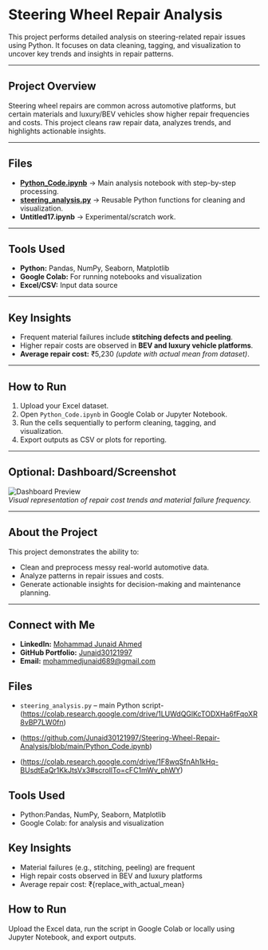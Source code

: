 # Steering Wheel Repair Analysis

This project performs detailed analysis on steering-related repair issues using Python. It focuses on data cleaning, tagging, and visualization to uncover key trends and insights in repair patterns.

---

## Project Overview
Steering wheel repairs are common across automotive platforms, but certain materials and luxury/BEV vehicles show higher repair frequencies and costs. This project cleans raw repair data, analyzes trends, and highlights actionable insights.

---

## Files
- **[Python_Code.ipynb](https://github.com/Junaid30121997/Steering-Wheel-Repair-Analysis/blob/main/Python_Code.ipynb)** → Main analysis notebook with step-by-step processing.  
- **[steering_analysis.py](https://github.com/Junaid30121997/Steering-Wheel-Repair-Analysis/blob/main/steering_analysis.py)** → Reusable Python functions for cleaning and visualization.  
- **Untitled17.ipynb** → Experimental/scratch work.  

---

## Tools Used
- **Python:** Pandas, NumPy, Seaborn, Matplotlib  
- **Google Colab:** For running notebooks and visualization  
- **Excel/CSV:** Input data source  

---

## Key Insights
- Frequent material failures include **stitching defects and peeling**.  
- Higher repair costs are observed in **BEV and luxury vehicle platforms**.  
- **Average repair cost:** ₹5,230 *(update with actual mean from dataset)*.  

---

## How to Run
1. Upload your Excel dataset.  
2. Open `Python_Code.ipynb` in Google Colab or Jupyter Notebook.  
3. Run the cells sequentially to perform cleaning, tagging, and visualization.  
4. Export outputs as CSV or plots for reporting.

---

## Optional: Dashboard/Screenshot
![Dashboard Preview](Screenshot_Link_here)  
*Visual representation of repair cost trends and material failure frequency.*

---

## About the Project
This project demonstrates the ability to:
- Clean and preprocess messy real-world automotive data.  
- Analyze patterns in repair issues and costs.  
- Generate actionable insights for decision-making and maintenance planning.  

---

## Connect with Me
- **LinkedIn:** [Mohammad Junaid Ahmed](https://www.linkedin.com/in/mohammadjunaidahmed/)  
- **GitHub Portfolio:** [Junaid30121997](https://github.com/Junaid30121997)  
- **Email:** mohammedjunaid689@gmail.com


##  Files

- `steering_analysis.py` – main Python script-(https://colab.research.google.com/drive/1LUWdQGlKcTODXHa6fFqoXR8vBP7LW0fn)
-   (https://github.com/Junaid30121997/Steering-Wheel-Repair-Analysis/blob/main/Python_Code.ipynb)

-   (https://colab.research.google.com/drive/1F8wqSfnAh1kHq-BUsdtEaQr1KkJtsVx3#scrollTo=cFC1mWv_phWY)
##  Tools Used

- Python:Pandas, NumPy, Seaborn, Matplotlib
- Google Colab: for analysis and visualization

##  Key Insights

- Material failures (e.g., stitching, peeling) are frequent
- High repair costs observed in BEV and luxury platforms
- Average repair cost: ₹{replace_with_actual_mean}

##  How to Run

Upload the Excel data, run the script in Google Colab or locally using Jupyter Notebook, and export outputs.


